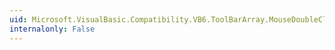 ```yaml
---
uid: Microsoft.VisualBasic.Compatibility.VB6.ToolBarArray.MouseDoubleClick
internalonly: False
---
```


